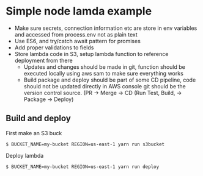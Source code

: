 # Simple node lamda example 

- Make sure secrets, connection information etc are store in env variables and accessed from process.env not as plain text
- Use ES6, and try/catch await pattern for promises
- Add proper validations to fields
- Store lambda code in S3, setup lambda function to reference deployment from there
    - Updates and changes should be made in git, function should be executed locally using aws sam to make sure everything works
    - Build package and deploy should be part of some CD pipeline, code should not be updated directly in AWS console git should be the version control source. (PR -> Merge -> CD (Run Test, Build, -> Package -> Deploy)

## Build and deploy 

First make an S3 buck 
```linux
$ BUCKET_NAME=my-bucket REGION=us-east-1 yarn run s3bucket
```

Deploy lambda
```linux
$ BUCKET_NAME=my-bucket REGION=us-east-1 yarn run deploy
```

